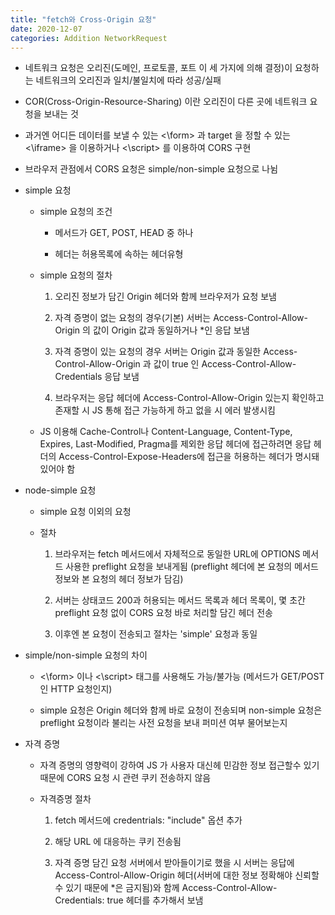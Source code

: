 ```yaml
---
title: "fetch와 Cross-Origin 요청"
date: 2020-12-07
categories: Addition NetworkRequest
---
```


- 네트워크 요청은 오리진(도메인, 프로토콜, 포트 이 세 가지에 의해 결정)이 요청하는 네트워크의 오리진과 일치/불일치에 따라 성공/실패

- COR(Cross-Origin-Resource-Sharing) 이란 오리진이 다른 곳에 네트워크 요청을 보내는 것

- 과거엔 어디든 데이터를 보낼 수 있는 <\form> 과 target 을 정할 수 있는 <\iframe> 을 이용하거나 <\script> 를 이용하여 CORS 구현

- 브라우저 관점에서 CORS 요청은 simple/non-simple 요청으로 나뉨

- simple 요청

  - simple 요청의 조건

    - 메서드가 GET, POST, HEAD 중 하나

    - 헤더는 허용목록에 속하는 헤더유형

  - simple 요청의 절차

    1. 오리진 정보가 담긴 Origin 헤더와 함께 브라우저가 요청 보냄

    2. 자격 증명이 없는 요청의 경우(기본) 서버는 Access-Control-Allow-Origin 의 값이 Origin 값과 동일하거나 \*인 응답 보냄

    3. 자격 증명이 있는 요청의 경우 서버는 Origin 값과 동일한 Access-Control-Allow-Origin 과 값이 true 인 Access-Control-Allow-Credentials 응답 보냄

    4. 브라우저는 응답 헤더에 Access-Control-Allow-Origin 있는지 확인하고 존재할 시 JS 통해 접근 가능하게 하고 없을 시 에러 발생시킴

  - JS 이용해 Cache-Control나 Content-Language, Content-Type, Expires, Last-Modified, Pragma를 제외한 응답 헤더에 접근하려면 응답 헤더의 Access-Control-Expose-Headers에 접근을 허용하는 헤더가 명시돼 있어야 함

- node-simple 요청

  - simple 요청 이외의 요청

  - 절차

    1. 브라우저는 fetch 메서드에서 자체적으로 동일한 URL에 OPTIONS 메서드 사용한 preflight 요청을 보내게됨 (preflight 헤더에 본 요청의 메서드 정보와 본 요청의 헤더 정보가 담김)

    2. 서버는 상태코드 200과 허용되는 메서드 목록과 헤더 목록이, 몇 초간 preflight 요청 없이 CORS 요청 바로 처리할 담긴 헤더 전송

    3. 이후엔 본 요청이 전송되고 절차는 'simple' 요청과 동일

- simple/non-simple 요청의 차이

  - <\form> 이나 <\script> 태그를 사용해도 가능/불가능 (메서드가 GET/POST 인 HTTP 요청인지)

  - simple 요청은 Origin 헤더와 함께 바로 요청이 전송되며 non-simple 요청은 preflight 요청이라 불리는 사전 요청을 보내 퍼미션 여부 물어보는지

- 자격 증명

  - 자격 증명의 영향력이 강하여 JS 가 사용자 대신헤 민감한 정보 접근할수 있기 때문에 CORS 요청 시 관련 쿠키 전송하지 않음

  - 자격증명 절차

    1. fetch 메서드에 credentrials: "include" 옵션 추가

    2. 해당 URL 에 대응하는 쿠키 전송됨

    3. 자격 증명 담긴 요청 서버에서 받아들이기로 했을 시 서버는 응답에 Access-Control-Allow-Origin 헤더(서버에 대한 정보 정확해야 신뢰할수 있기 때문에 \*은 금지됨)와 함께 Access-Control-Allow-Credentials: true 헤더를 추가해서 보냄
